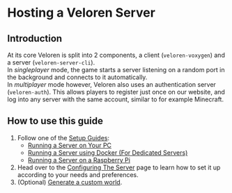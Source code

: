 # Hosting a Veloren Server

## Introduction

At its core Veloren is split into 2 components, a client (`veloren-voxygen`) and a server (`veloren-server-cli`).  
In *singleplayer* mode, the game starts a server listening on a random port in the background and connects to it automatically.  
In *multiplayer* mode however, Veloren also uses an authentication server (`veloren-auth`). 
This allows players to register just once on our website, and log into any server with the same account, similar to for example Minecraft.

## How to use this guide

1. Follow one of the [Setup Guides](setup-guides.md):
    - [Running a Server on Your PC](on-your-pc.md)
    - [Running a Server using Docker (For Dedicated Servers)](on-docker.md)
    - [Running a Server on a Raspberry Pi](on-the-rpi.md)
2. Head over to the [Configuring The Server](configuration.md) page to learn how to set it up according to your needs and preferences.
3. (Optional) [Generate a custom world](../world-generation.md).